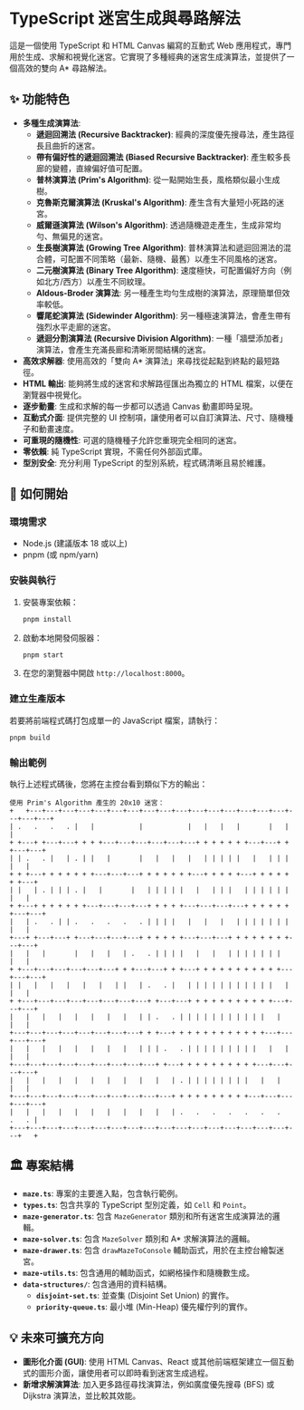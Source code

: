 # TypeScript 迷宮生成與尋路解法

這是一個使用 TypeScript 和 HTML Canvas 編寫的互動式 Web 應用程式，專門用於生成、求解和視覺化迷宮。它實現了多種經典的迷宮生成演算法，並提供了一個高效的雙向 A* 尋路解法。



## ✨ 功能特色

- **多種生成演算法**:
  - **遞迴回溯法 (Recursive Backtracker)**: 經典的深度優先搜尋法，產生路徑長且曲折的迷宮。
  - **帶有偏好性的遞迴回溯法 (Biased Recursive Backtracker)**: 產生較多長廊的變體，直線偏好值可配置。
  - **普林演算法 (Prim's Algorithm)**: 從一點開始生長，風格類似最小生成樹。
  - **克魯斯克爾演算法 (Kruskal's Algorithm)**: 產生含有大量短小死路的迷宮。
  - **威爾遜演算法 (Wilson's Algorithm)**: 透過隨機遊走產生，生成非常均勻、無偏見的迷宮。
  - **生長樹演算法 (Growing Tree Algorithm)**: 普林演算法和遞迴回溯法的混合體，可配置不同策略（最新、隨機、最舊）以產生不同風格的迷宮。
  - **二元樹演算法 (Binary Tree Algorithm)**: 速度極快，可配置偏好方向（例如北方/西方）以產生不同紋理。
  - **Aldous-Broder 演算法**: 另一種產生均勻生成樹的演算法，原理簡單但效率較低。
  - **響尾蛇演算法 (Sidewinder Algorithm)**: 另一種極速演算法，會產生帶有強烈水平走廊的迷宮。
  - **遞迴分割演算法 (Recursive Division Algorithm)**: 一種「牆壁添加者」演算法，會產生充滿長廊和清晰房間結構的迷宮。
- **高效求解器**: 使用高效的「雙向 A* 演算法」來尋找從起點到終點的最短路徑。
- **HTML 輸出**: 能夠將生成的迷宮和求解路徑匯出為獨立的 HTML 檔案，以便在瀏覽器中視覺化。
- **逐步動畫**: 生成和求解的每一步都可以透過 Canvas 動畫即時呈現。
- **互動式介面**: 提供完整的 UI 控制項，讓使用者可以自訂演算法、尺寸、隨機種子和動畫速度。
- **可重現的隨機性**: 可選的隨機種子允許您重現完全相同的迷宮。
- **零依賴**: 純 TypeScript 實現，不需任何外部函式庫。
- **型別安全**: 充分利用 TypeScript 的型別系統，程式碼清晰且易於維護。

## 🚀 如何開始

### 環境需求

- Node.js (建議版本 18 或以上)
- pnpm (或 npm/yarn)

### 安裝與執行

1.  安裝專案依賴：
    ```bash
    pnpm install
    ```

2.  啟動本地開發伺服器：
    ```bash
    pnpm start
    ```

3.  在您的瀏覽器中開啟 `http://localhost:8000`。

### 建立生產版本
若要將前端程式碼打包成單一的 JavaScript 檔案，請執行：
```bash
pnpm build
```

### 輸出範例

執行上述程式碼後，您將在主控台看到類似下方的輸出：

```
使用 Prim's Algorithm 產生的 20x10 迷宮：
+   +---+---+---+---+---+---+---+---+---+---+---+---+---+---+---+---+---+---+---+
| .   .   .   . |   |           |           |   |   |   |       |   |       |
+ +---+ +---+---+ + + +---+---+---+---+---+---+ + + + + + +---+---+ + +---+---+
| | .   . |   | . | |   |       |   |   |   |   | | | | |   |   | | | |   |
+ + +---+ + + + + + +---+---+---+ + + + + + +---+ + + + +---+ + + + + + +---+
| |   | . | | | . |   |       |   | | | | |   |   | | |   | | | | | | |   |
+ +---+ + + + + + +---+---+---+---+ + + + +---+---+---+---+ + + + + + +---+---+
|   | .   . | | .   .   .   .   . | | | |   |   |   |   | | | | | | |   |   |
+---+ +---+---+ +---+---+---+---+ + + + + +---+---+---+ + + + + + + +---+---+
|   |   |       |   |   |   | .   . | | | |   |   |   | | | | | | |   |   |
+ +---+---+---+---+---+---+ + +---+---+ + +---+ + + + + + + + + + +---+---+---+
| |   |   |   |   |   |   | |   | .   . |   | | | | | | | | | | |   |   |   |
+ +---+---+---+---+---+---+---+---+ +---+---+ + + + + + + + + + +---+---+---+
|   |   |   |   |   |   |   |   | | .   . | | | | | | | | | | |   |   |   |
+---+---+---+---+---+---+---+---+ + +---+ + + + + + + + + + + +---+---+---+---+
|   |   |   |   |   |   |   |   | | | .   . | | | | | | | | |   |   |   |   |
+---+---+---+---+---+---+---+---+---+ +---+ + + + + + + + + +---+---+---+---+
|   |   |   |   |   |   |   |   |   |   | . | | | | | | | |   |   |   |   |
+---+---+---+---+---+---+---+---+---+---+ + + + + + + + + +---+---+---+---+---+
|   |   |   |   |   |   |   |   |   |   | .   .   .   .   .   .   .   .   . |
+---+---+---+---+---+---+---+---+---+---+---+---+---+---+---+---+---+---+   +
```

## 🏛️ 專案結構

- **`maze.ts`**: 專案的主要進入點，包含執行範例。
- **`types.ts`**: 包含共享的 TypeScript 型別定義，如 `Cell` 和 `Point`。
- **`maze-generator.ts`**: 包含 `MazeGenerator` 類別和所有迷宮生成演算法的邏輯。
- **`maze-solver.ts`**: 包含 `MazeSolver` 類別和 A* 求解演算法的邏輯。
- **`maze-drawer.ts`**: 包含 `drawMazeToConsole` 輔助函式，用於在主控台繪製迷宮。
- **`maze-utils.ts`**: 包含通用的輔助函式，如網格操作和隨機數生成。
- **`data-structures/`**: 包含通用的資料結構。
  - **`disjoint-set.ts`**: 並查集 (Disjoint Set Union) 的實作。
  - **`priority-queue.ts`**: 最小堆 (Min-Heap) 優先權佇列的實作。

## 💡 未來可擴充方向

- **圖形化介面 (GUI)**: 使用 HTML Canvas、React 或其他前端框架建立一個互動式的圖形介面，讓使用者可以即時看到迷宮生成過程。
- **新增求解演算法**: 加入更多路徑尋找演算法，例如廣度優先搜尋 (BFS) 或 Dijkstra 演算法，並比較其效能。
